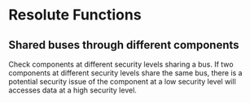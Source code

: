 Resolute Functions
==================

Shared buses through different components
-----------------------------------------
Check components at different security levels sharing a bus. If two
components at different security levels share the same bus, there
is a potential security issue of the component at a low security level
will accesses data at a high security level.

